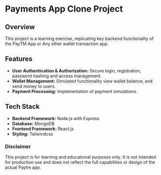 # Payments App Clone Project

## Overview

This project is a learning exercise, replicating key backend functionality of the PayTM App or Any other wallet transaction app.

## Features

- **User Authentication & Authorization:** Secure login, registration, password hashing and access management.
- **Wallet Management:** Simulated functionality view wallet balance, and send money to users.
- **Payment Processing:** Implementation of payment simulations.

## Tech Stack

- **Backend Framework:** Node.js with Express
- **Database:** MongoDB
- **Frontend Framework:** React.js
- **Styling:** Tailwindcss

### Disclaimer

This project is for learning and educational purposes only. It is not intended for production use and does not reflect the full capabilities or design of the actual Paytm app.